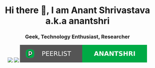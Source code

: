 <h1 align="center"> Hi there 👋, I am Anant Shrivastava a.k.a anantshri </h1>
<h3 align="center">Geek, Technology Enthusiast, Researcher</h3>
<center>
<p align="center">
<a href="https://twitter.com/anantshri"><img src="https://img.shields.io/twitter/follow/anantshri?style=for-the-badge" /></a>
<a href="https://www.linkedin.com/in/anantshri/"><img src="https://img.shields.io/badge/anantshri-blue?style=for-the-badge&logo=Linkedin" /></a>
<a href="https://peerlist.io/anantshri"><img src="./peerlist.svg" /></a>



  
</p>
</center>


<!--
**anantshri/anantshri** is a ✨ _special_ ✨ repository because its `README.md` (this file) appears on your GitHub profile.

Here are some ideas to get you started:

- 🔭 I’m currently working on ...
- 🌱 I’m currently learning ...
- 👯 I’m looking to collaborate on ...
- 🤔 I’m looking for help with ...
- 💬 Ask me about ...
- 📫 How to reach me: ...
- 😄 Pronouns: ...
- ⚡ Fun fact: ...
-->
